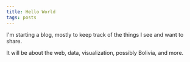 ```yaml
---
title: Hello World
tags: posts
---
```


I'm starting a blog, mostly to keep track of the things I see and want to share.

It will be about the web, data, visualization, possibly Bolivia, and more.
